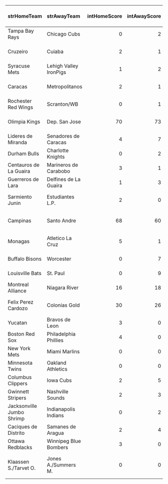 | strHomeTeam               | strAwayTeam            |   intHomeScore |   intAwayScore | strStatus      | strCountry        | strLeague                       | strSport          | Rating   | TV Listing Link                                                                                                 |
|:--------------------------|:-----------------------|---------------:|---------------:|:---------------|:------------------|:--------------------------------|:------------------|:---------|:----------------------------------------------------------------------------------------------------------------|
| Tampa Bay Rays            | Chicago Cubs           |              0 |              2 | 5th Inning     | USA               | MLB                             | baseball          | 75       | <a href="https://www.mlb.com/schedule">MLB Schedule</a>                                                         |
| Cruzeiro                  | Cuiaba                 |              2 |              1 | 90+4           | BRAZIL            | Serie A                         | football          | 53       | <a href="https://www.livesoccertv.com/schedules/">Live Soccer TV</a>                                            |
| Syracuse Mets             | Lehigh Valley IronPigs |              1 |              2 | 5th Inning     | USA               | IL - First stage                | baseball          | 45       | <a href="http://milb.tv/">MiLB.TV</a>                                                                           |
| Caracas                   | Metropolitanos         |              2 |              1 | 90+            | VENEZUELA         | Copa Venezuela                  | football          | 42       | <a href="https://www.livesoccertv.com/schedules/">Live Soccer TV</a>                                            |
| Rochester Red Wings       | Scranton/WB            |              0 |              1 | 5th Inning     | USA               | IL - First stage                | baseball          | 39       | <a href="http://milb.tv/">MiLB.TV</a>                                                                           |
| Olimpia Kings             | Dep. San Jose          |             70 |             73 | 4th Quarter 8  | PARAGUAY          | LNB - Apertura - Winners        | basketball        | 36       | -                                                                                                               |
| Lideres de Miranda        | Senadores de Caracas   |              4 |              7 | 7th Inning     | VENEZUELA         | LMBP                            | baseball          | 34       | <a href="https://www.youtube.com/@LMBPVE/streams">YouTube</a>                                                   |
| Durham Bulls              | Charlotte Knights      |              0 |              2 | 6th Inning     | USA               | IL - First stage                | baseball          | 31       | <a href="http://milb.tv/">MiLB.TV</a>                                                                           |
| Centauros de La Guaira    | Marineros de Carabobo  |              3 |              1 | 6th Inning     | VENEZUELA         | LMBP                            | baseball          | 29       | <a href="https://www.youtube.com/@LMBPVE/streams">YouTube</a>                                                   |
| Guerreros de Lara         | Delfines de La Guaira  |              1 |              3 | 6th Inning     | VENEZUELA         | LMBP                            | baseball          | 29       | <a href="https://www.youtube.com/@LMBPVE/streams">YouTube</a>                                                   |
| Sarmiento Junin           | Estudiantes L.P.       |              2 |              0 | 88             | ARGENTINA         | Liga Profesional                | football          | 25       | <a href="https://www.livesoccertv.com/schedules/">Live Soccer TV</a>                                            |
| Campinas                  | Santo Andre            |             68 |             60 | 3rd Quarter 10 | BRAZIL            | LBF Women - Play Offs           | basketball        | 23       | <a href="https://www.youtube.com/@LiveBasketballBR/streams">YouTube</a>                                         |
| Monagas                   | Atletico La Cruz       |              5 |              1 | 90+            | VENEZUELA         | Copa Venezuela                  | football          | 13       | <a href="https://www.livesoccertv.com/schedules/">Live Soccer TV</a>                                            |
| Buffalo Bisons            | Worcester              |              0 |              7 | 5th Inning     | USA               | IL - First stage                | baseball          | -7       | <a href="http://milb.tv/">MiLB.TV</a>                                                                           |
| Louisville Bats           | St. Paul               |              0 |              9 | 5th Inning     | USA               | IL - First stage                | baseball          | -11      | <a href="http://milb.tv/">MiLB.TV</a>                                                                           |
| Montreal Alliance         | Niagara River          |             16 |             18 | 1st Quarter 8  | CANADA            | CEBL                            | basketball        |          | <a href="https://plus.cebl.ca/">CEBL+</a>                                                                       |
| Felix Perez Cardozo       | Colonias Gold          |             30 |             26 | 2nd Quarter 1  | PARAGUAY          | LNB - Apertura - Winners        | basketball        |          | -                                                                                                               |
| Yucatan                   | Bravos de Leon         |              3 |              0 | 3rd Inning     | MEXICO            | LMB                             | baseball          |          | <a href="https://www.youtube.com/results?search_query=liga+mexicana+de+beisbol&sp=EgJAAQ%253D%253D">YouTube</a> |
| Boston Red Sox            | Philadelphia Phillies  |              4 |              0 | 3rd Inning     | USA               | MLB                             | baseball          |          | <a href="https://www.mlb.com/schedule">MLB Schedule</a>                                                         |
| New York Mets             | Miami Marlins          |              0 |              0 | 4th Inning     | USA               | MLB                             | baseball          |          | <a href="https://www.mlb.com/schedule">MLB Schedule</a>                                                         |
| Minnesota Twins           | Oakland Athletics      |              0 |              0 | 2nd Inning     | USA               | MLB                             | baseball          |          | <a href="https://www.mlb.com/schedule">MLB Schedule</a>                                                         |
| Columbus Clippers         | Iowa Cubs              |              2 |              5 | 2nd Inning     | USA               | IL - First stage                | baseball          |          | <a href="http://milb.tv/">MiLB.TV</a>                                                                           |
| Gwinnett Stripers         | Nashville Sounds       |              2 |              3 | 3rd Inning     | USA               | IL - First stage                | baseball          |          | <a href="http://milb.tv/">MiLB.TV</a>                                                                           |
| Jacksonville Jumbo Shrimp | Indianapolis Indians   |              0 |              2 | 4th Inning     | USA               | IL - First stage                | baseball          |          | <a href="http://milb.tv/">MiLB.TV</a>                                                                           |
| Caciques de Distrito      | Samanes de Aragua      |              2 |              4 | 3rd Inning     | VENEZUELA         | LMBP                            | baseball          |          | <a href="https://www.youtube.com/@LMBPVE/streams">YouTube</a>                                                   |
| Ottawa Redblacks          | Winnipeg Blue Bombers  |              3 |              0 | 1st Quarter 7  | CANADA            | CFL                             | american-football |          | <a href="https://www.cfl.ca/plus/">CFL+</a>                                                                     |
| Klaassen S./Tarvet O.     | Jones A./Summers M.    |              0 |              0 | Set 1          | ITF MEN - DOUBLES | M15 San Diego, CA 3 (USA), hard | tennis            |          | <a href="https://live.itftennis.com/en/live-streams/">ITF Live Streams</a>                                      |
